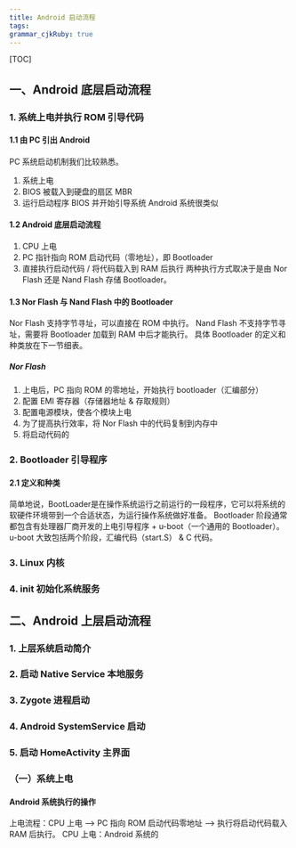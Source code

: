 ```yaml
---
title: Android 启动流程
tags:
grammar_cjkRuby: true
---
```

[TOC]

## 一、Android 底层启动流程
### 1. 系统上电并执行 ROM 引导代码
#### 1.1 由 PC 引出 Android 
PC 系统启动机制我们比较熟悉。
1. 系统上电
2. BIOS 被载入到硬盘的扇区 MBR
3. 运行启动程序 BIOS 并开始引导系统
Android 系统很类似
#### 1.2 Android 底层启动流程
1. CPU 上电
2. PC 指针指向 ROM 启动代码（零地址），即 Bootloader
3. 直接执行启动代码 / 将代码载入到 RAM 后执行
两种执行方式取决于是由 Nor Flash 还是 Nand Flash 存储 Bootloader。
#### 1.3 Nor Flash 与 Nand Flash 中的 Bootloader
Nor Flash 支持字节寻址，可以直接在 ROM 中执行。
Nand Flash 不支持字节寻址，需要将 Bootloader 加载到 RAM 中后才能执行。
具体 Bootloader 的定义和种类放在下一节细表。
##### Nor Flash
1. 上电后，PC 指向 ROM 的零地址，开始执行 bootloader（汇编部分）
2. 配置 EMI 寄存器（存储器地址 & 存取规则）
3. 配置电源模块，使各个模块上电
4. 为了提高执行效率，将 Nor Flash 中的代码复制到内存中
5. 将启动代码的


### 2. Bootloader 引导程序
#### 2.1 定义和种类
简单地说，BootLoader是在操作系统运行之前运行的一段程序，它可以将系统的软硬件环境带到一个合适状态，为运行操作系统做好准备。
Bootloader 阶段通常都包含有处理器厂商开发的上电引导程序 + u-boot（一个通用的 Bootloader）。
u-boot 大致包括两个阶段，汇编代码（start.S） & C 代码。
### 3. Linux 内核
### 4. init 初始化系统服务
## 二、Android 上层启动流程
### 1. 上层系统启动简介
### 2. 启动 Native Service 本地服务
### 3. Zygote 进程启动
### 4. Android SystemService 启动
### 5. 启动 HomeActivity 主界面



### （一）系统上电
#### Android 系统执行的操作
上电流程：CPU 上电 ——> PC 指向 ROM 启动代码零地址 ——> 执行将启动代码载入 RAM 后执行。
CPU 上电：Android 系统的